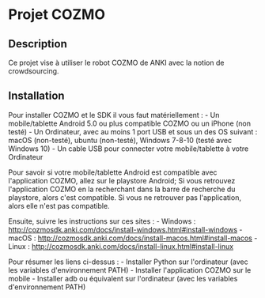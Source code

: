 # Projet COZMO

## Description

Ce projet vise à utiliser le robot COZMO de ANKI avec la notion de crowdsourcing.


## Installation

Pour installer COZMO et le SDK il vous faut matériellement :
    - Un mobile/tablette Android 5.0 ou plus compatible COZMO ou un iPhone (non testé)
    - Un Ordinateur, avec au moins 1 port USB et sous un des OS suivant : macOS (non-testé), ubuntu (non-testé), Windows 7-8-10 (testé avec Windows 10)
    - Un cable USB pour connecter votre mobile/tablette à votre Ordinateur

Pour savoir si votre mobile/tablette Android est compatible avec l'application COZMO, allez sur le playstore Android; Si vous retrouvez l'application COZMO en la recherchant dans la barre de recherche du playstore, alors c'est compatible. Si vous ne retrouver pas l'application, alors elle n'est pas compatible.

Ensuite, suivre les instructions sur ces sites :
    - Windows : http://cozmosdk.anki.com/docs/install-windows.html#install-windows
    - macOS   : http://cozmosdk.anki.com/docs/install-macos.html#install-macos
    - Linux   : http://cozmosdk.anki.com/docs/install-linux.html#install-linux

Pour résumer les liens ci-dessus :
    - Installer Python sur l'ordinateur (avec les variables d'environnement PATH)
    - Installer l'application COZMO sur le mobile
    - Installer adb ou équivalent sur l'ordinateur (avec les variables d'environnement PATH)



